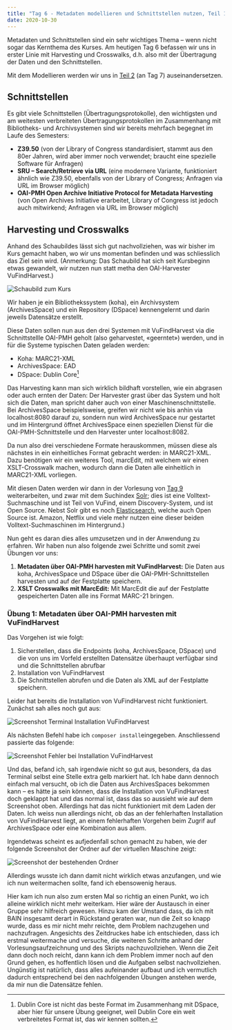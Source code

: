```yaml
---
title: "Tag 6 - Metadaten modellieren und Schnittstellen nutzen, Teil 1"
date: 2020-10-30
---
```


Metadaten und Schnittstellen sind ein sehr wichtiges Thema – wenn nicht sogar das Kernthema des Kurses. Am heutigen Tag 6 befassen wir uns in erster Linie mit Harvesting und Crosswalks, d.h. also mit der Übertragung der Daten und den Schnittstellen.

Mit dem Modellieren werden wir uns in [Teil 2](https://thanjoan.github.io/lerntagebuch_bain/2020/11/20/tag-7.html) (an Tag 7) auseinandersetzen.


## Schnittstellen
Es gibt viele Schnittstellen (Übertragungsprotokolle), den wichtigsten und am weitesten verbreiteten Übertragungsprotokollen im Zusammenhang mit Bibliotheks- und Archivsystemen sind wir bereits mehrfach begegnet im Laufe des Semesters:

- **Z39.50** (von der Library of Congress standardisiert, stammt aus den 80er Jahren, wird aber immer noch verwendet; braucht eine spezielle Software für Anfragen)
- **SRU – Search/Retrieve via URL** (eine modernere Variante, funktioniert ähnlich wie Z39.50, ebenfalls von der Library of Congress; Anfragen via URL im Browser möglich)
- **OAI-PMH Open Archive Initiative Protocol for Metadata Harvesting** (von Open Archives Initiative erarbeitet, Library of Congress ist jedoch auch mitwirkend; Anfragen via URL im Browser möglich)


## Harvesting und Crosswalks
Anhand des Schaubildes lässt sich gut nachvollziehen, was wir bisher im Kurs gemacht haben, wo wir uns momentan befinden und was schliesslich das Ziel sein wird. (Anmerkung: Das Schaubild hat sich seit Kursbeginn etwas gewandelt, wir nutzen nun statt metha den OAI-Harvester VuFindHarvest.)

![Schaubild zum Kurs](https://pad.gwdg.de/uploads/upload_7e00c288f56ba6de0880e9cfc64b2c0d.png)

Wir haben je ein Bibliothekssystem (koha), ein Archivsystem (ArchivesSpace) und ein Repository (DSpace) kennengelernt und darin jeweils Datensätze erstellt. 

Diese Daten sollen nun aus den drei Systemen mit VuFindHarvest via die Schnittstellle OAI-PMH geholt (also geharvestet, «geerntet») werden, und in für die Systeme typischen Daten geladen werden:
- Koha: MARC21-XML
- ArchivesSpace: EAD
- DSpace: Dublin Core[^1]

Das Harvesting kann man sich wirklich bildhaft vorstellen, wie ein abgrasen oder auch ernten der Daten: Der Harvester grast über das System und holt sich die Daten, man spricht daher auch von einer Maschinenschnittstelle. Bei ArchivesSpace beispielsweise, greifen wir nicht wie bis anhin via localhost:8080 darauf zu, sondern nun wird ArchivesSpace nur gestartet und im Hintergrund öffnet ArchivesSpace einen speziellen Dienst für die OAI-PMH-Schnittstelle und den Harvester unter localhost:8082.

Da nun also drei verschiedene Formate herauskommen, müssen diese als nächstes in ein einheitliches Format gebracht werden: in MARC21-XML. Dazu benötigen wir ein weiteres Tool, marcEdit, mit welchem wir einen XSLT-Crosswalk machen, wodurch dann die Daten alle einheitlich in MARC21-XML vorliegen.

Mit diesen Daten werden wir dann in der Vorlesung von [Tag 9](https://thanjoan.github.io/lerntagebuch_bain/2020/12/11/tag-9.html) weiterarbeiten, und zwar mit dem Suchindex [Solr](https://lucene.apache.org/solr/); dies ist eine Volltext-Suchmaschine und ist Teil von VuFind, einem Discovery-System, und ist Open Source. Nebst Solr gibt es noch [Elasticsearch](https://www.elastic.co/de/what-is/elasticsearch), welche auch Open Source ist. Amazon, Netflix und viele mehr nutzen eine dieser beiden Volltext-Suchmaschinen im Hintergrund.)

[^1]: Dublin Core ist nicht das beste Format im Zusammenhang mit DSpace, aber hier für unsere Übung geeignet, weil Dublin Core ein weit verbreitetes Format ist, das wir kennen sollten.

Nun geht es daran dies alles umzusetzen und in der Anwendung zu erfahren. Wir haben nun also folgende zwei Schritte und somit zwei Übungen vor uns:
1. **Metadaten über OAI-PMH harvesten mit VuFindHarvest:** Die Daten aus koha, ArchivesSpace und DSpace über die OAI-PMH-Schnittstellen harvesten und auf der Festplatte speichern.
2. **XSLT Crosswalks mit MarcEdit:** Mit MarcEdit die auf der Festplatte gespeicherten Daten alle ins Format MARC-21 bringen.


### Übung 1: Metadaten über OAI-PMH harvesten mit VuFindHarvest
Das Vorgehen ist wie folgt:
1. Sicherstellen, dass die Endpoints (koha, ArchivesSpace, DSpace) und die von uns im Vorfeld erstellten Datensätze überhaupt verfügbar sind und die Schnittstellen abrufbar
2. Installation von VuFindHarvest
3. Die Schnittstellen abrufen und die Daten als XML auf der Festplatte speichern.

Leider hat bereits die Installation von VuFindHarvest nicht funktioniert. Zunächst sah alles noch gut aus: 

![Screenshot Terminal Installation VuFindHarvest](https://pad.gwdg.de/uploads/upload_a8e037dfa1ac0f1f4b0a1f6d6a8874fd.png)

Als nächsten Befehl habe ich `composer install`eingegeben. Anschliessend passierte das folgende:

![Screenshot Fehler bei Installation VuFindHarvest](https://pad.gwdg.de/uploads/upload_253fa8ec582a1a6d31fccd7d296b768e.png)

Und das, befand ich, sah irgendwie nicht so gut aus, besonders, da das Terminal selbst eine Stelle extra gelb markiert hat. Ich habe dann dennoch einfach mal versucht, ob ich die Daten aus ArchivesSpaces bekommen kann – es hätte ja sein können, dass die Installation von VuFindHarvest doch geklappt hat und das normal ist, dass das so aussieht wie auf dem Screenshot oben. Allerdings hat das nicht funktioniert mit dem Laden der Daten. Ich weiss nun allerdings nicht, ob das an der fehlerhaften Installation von VuFindHarvest liegt, an einem fehlerhaften Vorgehen beim Zugrif auf ArchivesSpace oder eine Kombination aus allem.

Irgendetwas scheint es aufjedenfall schon gemacht zu haben, wie der folgende Screenshot der Ordner auf der virtuellen Maschine zeigt:

![Screenshot der bestehenden Ordner](https://pad.gwdg.de/uploads/upload_5913ddfb7999df2533b42e2c67b554ad.png)

Allerdings wusste ich dann damit nicht wirklich etwas anzufangen, und wie ich nun weitermachen sollte, fand ich ebensowenig heraus.

Hier kam ich nun also zum ersten Mal so richtig an einen Punkt, wo ich alleine wirklich nicht mehr weiterkam. Hier wäre der Austausch in einer Gruppe sehr hilfreich gewesen. Hinzu kam der Umstand dass, da ich mit BAIN insgesamt derart in Rückstand geraten war, nun die Zeit so knapp wurde, dass es mir nicht mehr reichte, dem Problem nachzugehen und nachzufragen. Angesichts des Zeitdruckes habe ich entschieden, dass ich erstmal weitermache und versuche, die weiteren Schritte anhand der Vorlesungsaufzeichnung und des Skripts nachzuvollziehen. Wenn die Zeit dann doch noch reicht, dann kann ich dem Problem immer noch auf den Grund gehen, es hoffentlich lösen und die Aufgaben selbst nachvollziehen. Ungünstig ist natürlich, dass alles aufeinander aufbaut und ich vermutlich dadurch entsprechend bei den nachfolgenden Übungen anstehen werde, da mir nun die Datensätze fehlen.

